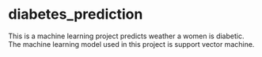 # diabetes_prediction
This is a machine learning project predicts weather a women is diabetic.
The machine learning model used in this project is support vector machine.
